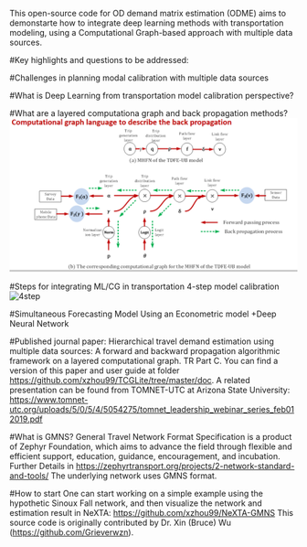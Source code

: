 This open-source code for OD demand matrix estimation (ODME) aims to demonstarte how to integrate deep learning methods with transportation modeling, using a Computational Graph-based approach with multiple data sources.

#Key highlights and questions to be addressed:

#Challenges in planning modal calibration with multiple data sources

#What is Deep Learning from transportation model calibration perspective?

#What are a layered computationa graph and back propagation methods?
![bp](doc/img/cgpropagation.png)

#Steps for integrating ML/CG in transportation 4-step model calibration 
![4step](doc/img/4step.png)

#Simultaneous Forecasting Model Using an Econometric model +Deep Neural Network


#Published journal paper: 
Hierarchical travel demand estimation using multiple data sources: A forward and backward propagation algorithmic framework on a layered computational graph. TR Part C.
You can find a version of this paper and user guide at folder https://github.com/xzhou99/TCGLite/tree/master/doc. 
A related presentation can be found from TOMNET-UTC at Arizona State University:
https://www.tomnet-utc.org/uploads/5/0/5/4/5054275/tomnet_leadership_webinar_series_feb012019.pdf

#What is GMNS?
General Travel Network Format Specification is a product of Zephyr Foundation, which aims to advance the field through flexible and efficient support, education, guidance, encouragement, and incubation.
Further Details in https://zephyrtransport.org/projects/2-network-standard-and-tools/
The underlying network uses GMNS format.

#How to start
One can start working on a simple example using the hypothetic Sinoux Fall network, and then visualize the network and estimation result in NeXTA: https://github.com/xzhou99/NeXTA-GMNS
This source code is originally contributed by Dr. Xin (Bruce) Wu (https://github.com/Grieverwzn). 



